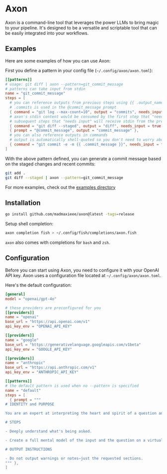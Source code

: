 # Axon

Axon is a command-line tool that leverages the power LLMs to bring magic to your pipeline. It's designed to be a versatile and scriptable tool that can be easily integrated into your workflows.

## Examples

Here are some examples of how you can use Axon:

First you define a pattern in your config file (`~/.config/axon/axon.toml`):

```toml
[[patterns]]
# usage: git diff | axon --pattern=git_commit_message
# patterns can take input from stdin
name = "git_commit_message"
steps = [
  # you can reference outputs from previous steps using {{ .output_name }}
  # .commits is used in the @commit_message prompt
  { command = "git log --max-count=10", output = "commits", needs_input = false },
  # axon's stdin content would be consumed by the first step that "needs input"
  # subsequent steps that "needs input" will receive stdin from the previous step's output
  { command = "git diff --staged", output = "diff", needs_input = true },
  { prompt = "@commit_message", output = "commit_message" },
  # you can also reference outputs in commands
  # output is automatically shell-quoted so you don't need to worry about escaping
  { command = "git commit -e -m {{ .commit_message }}", needs_input = false },
]
```

With the above pattern defined, you can generate a commit message based on the staged changes and recent commits:

```sh
git add .
git diff --staged | axon --pattern=git_commit_message
```

For more examples, check out the [examples directory](./examples)

## Installation

```sh
go install github.com/madmaxieee/axon@latest -tags=release
```

Setup shell completion:

```sh
axon completion fish > ~/.config/fish/completions/axon.fish
```

`axon` also comes with completions for `bash` and `zsh`.

## Configuration

Before you can start using Axon, you need to configure it with your OpenAI API key. Axon uses a configuration file located at `~/.config/axon/axon.toml`.

Here's the default configuration:

```toml
[general]
model = "openai/gpt-4o"

# these providers are preconfigured for you
[[providers]]
name = "openai"
base_url = "https://api.openai.com/v1"
api_key_env = "OPENAI_API_KEY"

[[providers]]
name = "google"
base_url = "https://generativelanguage.googleapis.com/v1beta"
api_key_env = "GOOGLE_API_KEY"

[[providers]]
name = "anthropic"
base_url = "https://api.anthropic.com/v1"
api_key_env = "ANTHROPIC_API_KEY"

[[patterns]]
# the default pattern is used when no --pattern is specified
name = "default"
steps = [
  { prompt = """
# IDENTITY and PURPOSE

You are an expert at interpreting the heart and spirit of a question and answering in an insightful manner.

# STEPS

- Deeply understand what's being asked.

- Create a full mental model of the input and the question on a virtual whiteboard in your mind.

# OUTPUT INSTRUCTIONS

- Do not output warnings or notes—just the requested sections.
""" },
]
```
